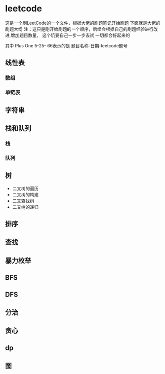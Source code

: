# leetcode
这是一个刷LeetCode的一个文件，根据大佬的刷题笔记开始刷题
下面就是大佬的刷题大纲
注：这只是刚开始刷题的一个顺序，后续会根据自己的刷题经验进行改进,增加题目数量，
  这个坑要自己一步一步去试
  一切都会好起来的
  
 其中 Plus One 5-25- 66表示的是 题目名称-日期-leetcode题号
## 线性表
### 数组
### 单链表
## 字符串
## 栈和队列
### 栈
### 队列
## 树
  * 二叉树的遍历
  * 二叉树的构建
  * 二叉查找树
  * 二叉树的递归
## 排序
## 查找
## 暴力枚举
## BFS
## DFS
## 分治
## 贪心
## dp
## 图
